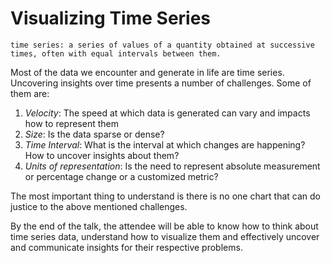 # Visualizing Time Series

    time series: a series of values of a quantity obtained at successive times, often with equal intervals between them.
    

Most of the data we encounter and generate in life are time series. Uncovering insights over time presents a number of challenges. Some of them are:

1. *Velocity*: The speed at which data is generated can vary and impacts how to represent them
2. *Size*: Is the data sparse or dense? 
3. *Time Interval*: What is the interval at which changes are happening? How to uncover insights about them?
4. *Units of representation*: Is the need to represent absolute measurement or percentage change or a customized metric?

The most important thing to understand is there is no one chart that can do justice to the above mentioned challenges. 

By the end of the talk, the attendee will be able to know how to think about time series data, understand how to visualize them and effectively uncover and communicate insights for their respective problems.



